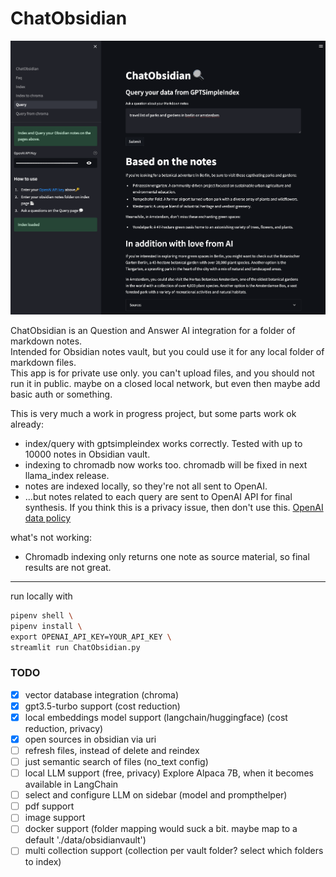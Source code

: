 # ChatObsidian
  
![Screenshot](./docs/screenshot1.png)

ChatObsidian is an Question and Answer AI integration for a folder of markdown notes.  
Intended for Obsidian notes vault, but you could use it for any local folder of markdown files.  
This app is for private use only. you can't upload files, and you should not run it in public. maybe on a closed local network, but even then maybe add basic auth or something.  

This is very much a work in progress project, but some parts work ok already:  

- index/query with gptsimpleindex works correctly. Tested with up to 10000 notes in Obsidian vault.
- indexing to chromadb now works too. chromadb will be fixed in next llama_index release.
- notes are indexed locally, so they're not all sent to OpenAI.
- ...but notes related to each query are sent to OpenAI API for final synthesis. If you think this is a privacy issue, then don't use this. [OpenAI data policy](https://openai.com/policies/api-data-usage-policies)

what's not working:  

- Chromadb indexing only returns one note as source material, so final results are not great.  

---  
  
run locally with

```bash
pipenv shell \
pipenv install \
export OPENAI_API_KEY=YOUR_API_KEY \
streamlit run ChatObsidian.py
```

### TODO

- [x] vector database integration (chroma)
- [x] gpt3.5-turbo support (cost reduction)
- [x] local embeddings model support (langchain/huggingface) (cost reduction, privacy)
- [x] open sources in obsidian via uri
- [ ] refresh files, instead of delete and reindex
- [ ] just semantic search of files (no_text config)
- [ ] local LLM support (free, privacy) Explore Alpaca 7B, when it becomes available in LangChain
- [ ] select and configure LLM on sidebar (model and prompthelper)
- [ ] pdf support
- [ ] image support
- [ ] docker support (folder mapping would suck a bit. maybe map to a default './data/obsidianvault')
- [ ] multi collection support (collection per vault folder? select which folders to index)
